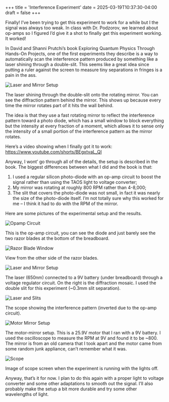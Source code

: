 +++
title = 'Interference Experiment'
date = 2025-03-19T10:37:30-04:00
draft = false
+++

Finally! I’ve been trying to get this experiment to work for a while but I the signal was always too weak. In class with Dr. Podzorov, we learned about op-amps so I figured I’d give it a shot to finally get this experiment working. It worked!

In David and Shanni Prutchi’s book Exploring Quantum Physics Through Hands-On Projects, one of the first experiments they describe is a way to automatically scan the interference pattern produced by something like a laser shining through a double-slit. This seems like a great idea since putting a ruler against the screen to measure tiny separations in fringes is a pain in the ass.

![Laser and Mirror Setup](laser-mirror.jpeg)

The laser shining through the double-slit onto the rotating mirror. You can see the diffraction pattern behind the mirror. This shows up because every time the mirror rotates part of it hits the wall behind.

The idea is that they use a fast rotating mirror to reflect the interference pattern toward a photo diode, which has a small window to block everything but the intensity at every fraction of a moment, which allows it to sense only the intensity of a small portion of the interference pattern as the mirror rotates.

Here’s a video showing when I finally got it to work: https://www.youtube.com/shorts/BEgxtvaL_QI

Anyway, I wont’ go through all of the details, the setup is described in the book. The biggest differences between what I did and the book is that:

1. I used a regular silicon photo-diode with an op-amp circuit to boost the signal rather than using the TAOS light to voltage converter;
2. My mirror was rotating at roughly 800 RPM rather than 4-8,000;
3. The slit that covers the photo-diode was not small, in fact it was nearly the size of the photo-diode itself. I’m not totally sure why this worked for me – I think it had to do with the RPM of the mirror.

Here are some pictures of the experimental setup and the results.

![Opamp Circuit](opamp-circuit.jpeg)

This is the op-amp circuit, you can see the diode and just barely see the two razor blades at the bottom of the breadboard.

![Razor Blade Window](razor-window.jpeg)

View from the other side of the razor blades.

![Laser and Mirror Setup](laser-mirror.jpeg)

The laser (650nm) connected to a 9V battery (under breadboard) through a voltage regulator circuit. On the right is the diffraction mosaic. I used the double slit for this experiment (~0.3mm slit separation).

![Laser and Slits](laser-slits2.jpeg)

The scope showing the interference pattern (inverted due to the op-amp circuit).

![Motor Mirror Setup](motor-mirror.jpeg)

The motor-mirror setup. This is a 25.9V motor that I ran with a 9V battery. I used the oscilloscope to measure the RPM at 9V and found it to be ~800. The mirror is from an old camera that I took apart and the motor came from some random junk appliance, can’t remember what it was.

![Scope](scope.jpeg)

Image of scope screen when the experiment is running with the lights off.

Anyway, that’s it for now. I plan to do this again with a proper light to voltage converter and some other adaptations to smooth out the signal. I’ll also probably make the setup a bit more durable and try some other wavelengths of light.
